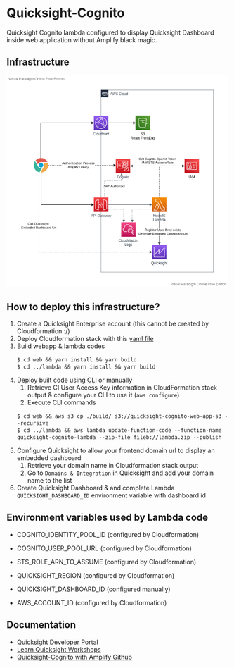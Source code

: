 # Quicksight-Cognito

Quicksight Cognito lambda configured to display Quicksight Dashboard inside web application without Amplify black magic.

## Infrastructure

![Infrastructure](./assets/Quicksight-Cognito.png)

## How to deploy this infrastructure?

1. Create a Quicksight Enterprise account (this cannot be created by Cloudformation :/) 
1. Deploy Cloudformation stack with this [yaml file](./quicksight-cognito-cloudformation.yml)
1. Build webapp & lambda codes
   ```
   $ cd web && yarn install && yarn build
   $ cd ../lambda && yarn install && yarn build
   ```
1. Deploy built code using [CLI](https://aws.amazon.com/fr/cli/) or manually
    1. Retrieve CI User Access Key information in CloudFormation stack output & configure your CLI to use it (`aws configure`)
    1. Execute CLI commands
    ```
    $ cd web && aws s3 cp ./build/ s3://quicksight-cognito-web-app-s3 --recursive
    $ cd ../lambda && aws lambda update-function-code --function-name quicksight-cognito-lambda --zip-file fileb://lambda.zip --publish
    ``` 
1. Configure Quicksight to allow your frontend domain url to display an embedded dashboard
    1. Retrieve your domain name in Cloudformation stack output
    1. Go to `Domains & Integration` in Quicksight and add your domain name to the list
1. Create Quicksight Dashboard & and complete Lambda `QUICKSIGHT_DASHBOARD_ID` environment variable with dashboard id 

## Environment variables used by Lambda code

- COGNITO_IDENTITY_POOL_ID (configured by Cloudformation)
- COGNITO_USER_POOL_URL (configured by Cloudformation)

- STS_ROLE_ARN_TO_ASSUME (configured by Cloudformation)

- QUICKSIGHT_REGION (configured by Cloudformation)
- QUICKSIGHT_DASHBOARD_ID (configured manually)

- AWS_ACCOUNT_ID (configured by Cloudformation)

## Documentation

* [Quicksight Developer Portal](https://www.developer.quicksight.aws/)
* [Learn Quicksight Workshops](https://learnquicksight.workshop.aws/en/dashboard-embedding.html)
* [Quicksight-Cognito with Amplify Github](https://github.com/aurbac/amplify-quicksight-dashboard-embedded)
